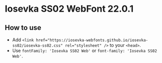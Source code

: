 # Iosevka SS02 WebFont 22.0.1

## How to use

- Add `<link href="https://iosevka-webfonts.github.io/iosevka-ss02/iosevka-ss02.css" rel="stylesheet" />` to your `<head>`.
- Use `fontFamily: 'Iosevka SS02 Web'` or `font-family: 'Iosevka SS02 Web'`.
